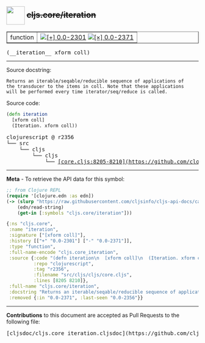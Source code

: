 ## <img width="48px" valign="middle" src="http://i.imgur.com/Hi20huC.png"> ~~cljs.core/iteration~~

 <table border="1">
<tr>

<td>function</td>
<td><a href="https://github.com/cljsinfo/cljs-api-docs/tree/0.0-2301"><img valign="middle" alt="[+] 0.0-2301" src="https://img.shields.io/badge/+-0.0--2301-lightgrey.svg"></a> <a href="https://github.com/cljsinfo/cljs-api-docs/tree/0.0-2371"><img valign="middle" alt="[×] 0.0-2371" src="https://img.shields.io/badge/×-0.0--2371-red.svg"></a> </td>
</tr>
</table>

 <samp>
(__iteration__ xform coll)<br>
</samp>

---




Source docstring:

```
Returns an iterable/seqable/reducible sequence of applications of
the transducer to the items in coll. Note that these applications
will be performed every time iterator/seq/reduce is called.
```

Source code:

```clj
(defn iteration
  [xform coll]
  (Iteration. xform coll))
```

 <pre>
clojurescript @ r2356
└── src
    └── cljs
        └── cljs
            └── <ins>[core.cljs:8205-8210](https://github.com/clojure/clojurescript/blob/r2356/src/cljs/cljs/core.cljs#L8205-L8210)</ins>
</pre>


---

__Meta__ - To retrieve the API data for this symbol:

```clj
;; from Clojure REPL
(require '[clojure.edn :as edn])
(-> (slurp "https://raw.githubusercontent.com/cljsinfo/cljs-api-docs/catalog/cljs-api.edn")
    (edn/read-string)
    (get-in [:symbols "cljs.core/iteration"]))
```

```clj
{:ns "cljs.core",
 :name "iteration",
 :signature ["[xform coll]"],
 :history [["+" "0.0-2301"] ["-" "0.0-2371"]],
 :type "function",
 :full-name-encode "cljs.core_iteration",
 :source {:code "(defn iteration\n  [xform coll]\n  (Iteration. xform coll))",
          :repo "clojurescript",
          :tag "r2356",
          :filename "src/cljs/cljs/core.cljs",
          :lines [8205 8210]},
 :full-name "cljs.core/iteration",
 :docstring "Returns an iterable/seqable/reducible sequence of applications of\nthe transducer to the items in coll. Note that these applications\nwill be performed every time iterator/seq/reduce is called.",
 :removed {:in "0.0-2371", :last-seen "0.0-2356"}}

```

---

__Contributions__ to this document are accepted as Pull Requests to the following file:

 <pre>
[cljsdoc/cljs.core_iteration.cljsdoc](https://github.com/cljsinfo/cljs-api-docs/blob/master/cljsdoc/cljs.core_iteration.cljsdoc)
</pre>

